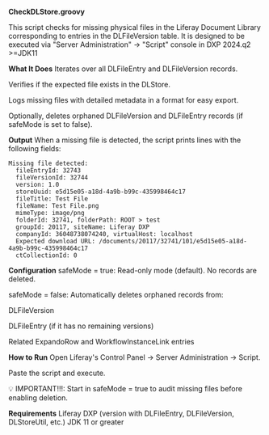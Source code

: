 **CheckDLStore.groovy**

This script checks for missing physical files in the Liferay Document Library corresponding to entries in the DLFileVersion table. It is designed to be executed via "Server Administration" → "Script" console in DXP 2024.q2 >=JDK11

**What It Does**
Iterates over all DLFileEntry and DLFileVersion records.

Verifies if the expected file exists in the DLStore.

Logs missing files with detailed metadata in a format for easy export.

Optionally, deletes orphaned DLFileVersion and DLFileEntry records (if safeMode is set to false).

**Output**
When a missing file is detected, the script prints lines with the following fields:

```
Missing file detected:
  fileEntryId: 32743
  fileVersionId: 32744
  version: 1.0
  storeUuid: e5d15e05-a18d-4a9b-b99c-435998464c17
  fileTitle: Test File
  fileName: Test File.png
  mimeType: image/png
  folderId: 32741, folderPath: ROOT > test
  groupId: 20117, siteName: Liferay DXP
  companyId: 36048738074240, virtualHost: localhost
  Expected download URL: /documents/20117/32741/101/e5d15e05-a18d-4a9b-b99c-435998464c17
  ctCollectionId: 0
```

**Configuration**
safeMode = true: Read-only mode (default). No records are deleted.

safeMode = false: Automatically deletes orphaned records from:

DLFileVersion

DLFileEntry (if it has no remaining versions)

Related ExpandoRow and WorkflowInstanceLink entries

**How to Run**
Open Liferay's Control Panel → Server Administration → Script.


Paste the script and execute.

💡 IMPORTANT!!!: Start in safeMode = true to audit missing files before enabling deletion.

**Requirements**
Liferay DXP (version with DLFileEntry, DLFileVersion, DLStoreUtil, etc.)
JDK 11 or greater
